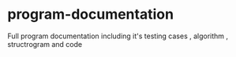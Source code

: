 # program-documentation
Full program documentation including it's testing cases , algorithm , structrogram and code
